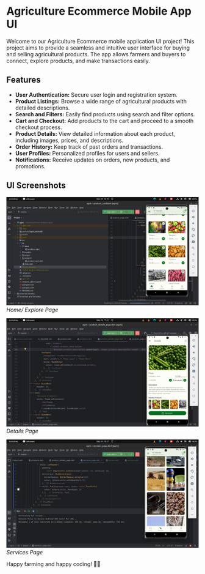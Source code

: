 # Agriculture Ecommerce Mobile App UI

Welcome to our Agriculture Ecommerce mobile application UI project! This project aims to provide a seamless and intuitive user interface for buying and selling agricultural products. The app allows farmers and buyers to connect, explore products, and make transactions easily.

## Features

- **User Authentication:** Secure user login and registration system.
- **Product Listings:** Browse a wide range of agricultural products with detailed descriptions.
- **Search and Filters:** Easily find products using search and filter options.
- **Cart and Checkout:** Add products to the cart and proceed to a smooth checkout process.
- **Product Details:** View detailed information about each product, including images, prices, and descriptions.
- **Order History:** Keep track of past orders and transactions.
- **User Profiles:** Personalized profiles for users and sellers.
- **Notifications:** Receive updates on orders, new products, and promotions.


## UI Screenshots

![Explore Page](screenshots/home.png)
*Home/ Explore Page*


![Details Page](screenshots/details.png)
*Details Page*


![Service Page](screenshots/service.png)
*Services Page*

Happy farming and happy coding! 🌾🚜
